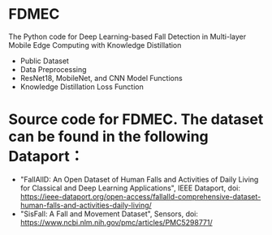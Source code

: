 # FDMEC
The Python code for Deep Learning-based Fall Detection in Multi-layer Mobile Edge Computing with Knowledge Distillation
  * Public Dataset
  * Data Preprocessing
  * ResNet18, MobileNet, and CNN Model Functions
  * Knowledge Distillation Loss Function

#  Source code for FDMEC. The dataset can be found in the following Dataport：
 * "FallAllD: An Open Dataset of Human Falls and Activities of Daily Living for Classical and Deep Learning Applications", IEEE Dataport, doi: https://ieee-dataport.org/open-access/fallalld-comprehensive-dataset-human-falls-and-activities-daily-living/
 * "SisFall: A Fall and Movement Dataset", Sensors, doi: https://www.ncbi.nlm.nih.gov/pmc/articles/PMC5298771/
